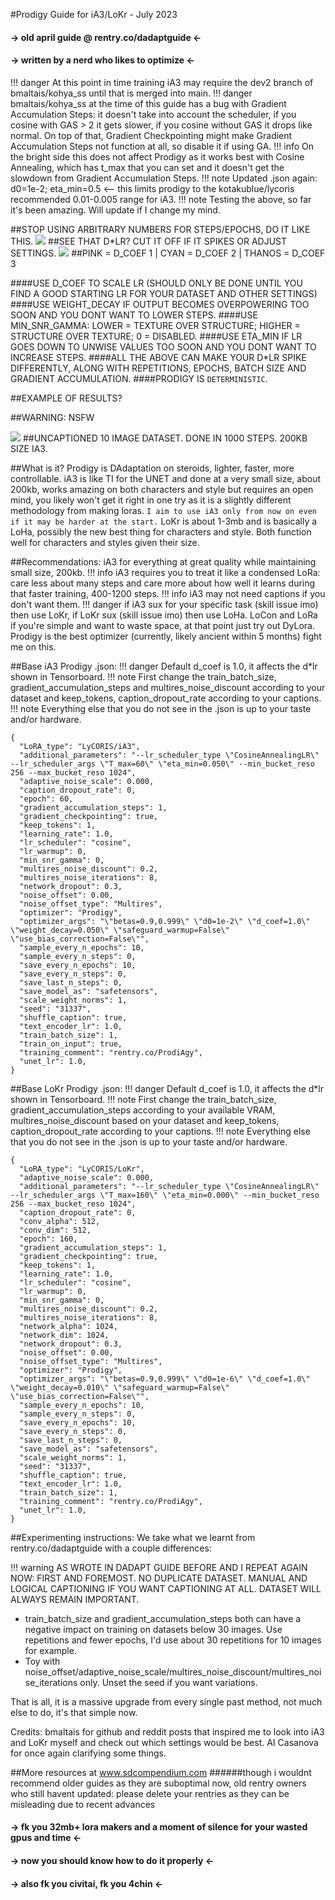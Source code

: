 #Prodigy Guide for iA3/LoKr - July 2023 
#### -> old april guide @ rentry.co/dadaptguide <-
#### -> written by a nerd who likes to optimize <-

!!! danger At this point in time training iA3 may require the dev2 branch of bmaltais/kohya_ss until that is merged into main.
!!! danger bmaltais/kohya_ss at the time of this guide has a bug with Gradient Accumulation Steps: it doesn't take into account the scheduler, if you cosine with GAS > 2 it gets slower, if you cosine without GAS it drops like normal. On top of that, Gradient Checkpointing might make Gradient Accumulation Steps not function at all, so disable it if using GA.
!!! info On the bright side this does not affect Prodigy as it works best with Cosine Annealing, which has t_max that you can set and it doesn't get the slowdown from Gradient Accumulation Steps.
!!! note Updated .json again: d0=1e-2; eta_min=0.5 <-- this limits prodigy to the kotakublue/lycoris recommended 0.01-0.005 range for iA3. 
!!! note Testing the above, so far it's been amazing. Will update if I change my mind.

##STOP USING ARBITRARY NUMBERS FOR STEPS/EPOCHS, DO IT LIKE THIS.
![](https://imagizer.imageshack.com/img923/8210/5vzPDb.png)
##SEE THAT D*LR? CUT IT OFF IF IT SPIKES OR ADJUST SETTINGS.
![](https://imagizer.imageshack.com/img924/8109/K5kHtl.png)
##PINK = D_COEF 1 | CYAN = D_COEF 2 | THANOS = D_COEF 3

####USE D_COEF TO SCALE LR (SHOULD ONLY BE DONE UNTIL YOU FIND A GOOD STARTING LR FOR YOUR DATASET AND OTHER SETTINGS)
####USE WEIGHT_DECAY IF OUTPUT BECOMES OVERPOWERING TOO SOON AND YOU DONT WANT TO LOWER STEPS.
####USE MIN_SNR_GAMMA: LOWER = TEXTURE OVER STRUCTURE; HIGHER = STRUCTURE OVER TEXTURE; 0 = DISABLED.
####USE ETA_MIN IF LR GOES DOWN TO UNWISE VALUES TOO SOON AND YOU DONT WANT TO INCREASE STEPS.
####ALL THE ABOVE CAN MAKE YOUR D*LR SPIKE DIFFERENTLY, ALONG WITH REPETITIONS, EPOCHS, BATCH SIZE AND GRADIENT ACCUMULATION.
####PRODIGY IS ```DETERMINISTIC```.


##EXAMPLE OF RESULTS? 

##WARNING: NSFW

![](https://imagizer.imageshack.com/img923/7739/b4v5QY.png)
##UNCAPTIONED 10 IMAGE DATASET. DONE IN 1000 STEPS. 200KB SIZE IA3.

##What is it?
Prodigy is DAdaptation on steroids, lighter, faster, more controllable.
iA3 is like TI for the UNET and done at a very small size, about 200kb, works amazing on both characters and style but requires an open mind, you likely won't get it right in one try as it is a slightly different methodology from making loras. ```I aim to use iA3 only from now on even if it may be harder at the start.```
LoKr is about 1-3mb and is basically a LoHa, possibly the new best thing for characters and style.
Both function well for characters and styles given their size.

##Recommendations:
iA3 for everything at great quality while maintaining small size, 200kb.
!!! info iA3 requires you to treat it like a condensed LoRa: care less about many steps and care more about how well it learns during that faster training, 400-1200 steps.
!!! info iA3 may not need captions if you don't want them.
!!! danger if iA3 sux for your specific task (skill issue imo) then use LoKr, if LoKr sux (skill issue imo) then use LoHa.
LoCon and LoRa if you're simple and want to waste space, at that point just try out DyLora.
Prodigy is the best optimizer (currently, likely ancient within 5 months) fight me on this.

##Base iA3 Prodigy .json:
!!! danger Default d_coef is 1.0, it affects the d*lr shown in Tensorboard.
!!! note First change the train_batch_size, gradient_accumulation_steps and multires_noise_discount according to your dataset and keep_tokens, caption_dropout_rate according to your captions.
!!! note Everything else that you do not see in the .json is up to your taste and/or hardware.
```
{
  "LoRA_type": "LyCORIS/iA3",
  "additional_parameters": "--lr_scheduler_type \"CosineAnnealingLR\" --lr_scheduler_args \"T_max=60\" \"eta_min=0.050\" --min_bucket_reso 256 --max_bucket_reso 1024",
  "adaptive_noise_scale": 0.000,
  "caption_dropout_rate": 0,
  "epoch": 60,
  "gradient_accumulation_steps": 1,
  "gradient_checkpointing": true,
  "keep_tokens": 1,
  "learning_rate": 1.0,
  "lr_scheduler": "cosine",
  "lr_warmup": 0,
  "min_snr_gamma": 0,
  "multires_noise_discount": 0.2,
  "multires_noise_iterations": 8,
  "network_dropout": 0.3,
  "noise_offset": 0.00,
  "noise_offset_type": "Multires",
  "optimizer": "Prodigy",
  "optimizer_args": "\"betas=0.9,0.999\" \"d0=1e-2\" \"d_coef=1.0\" \"weight_decay=0.050\" \"safeguard_warmup=False\" \"use_bias_correction=False\"",
  "sample_every_n_epochs": 10,
  "sample_every_n_steps": 0,
  "save_every_n_epochs": 10,
  "save_every_n_steps": 0,
  "save_last_n_steps": 0,
  "save_model_as": "safetensors",
  "scale_weight_norms": 1,
  "seed": "31337",
  "shuffle_caption": true,
  "text_encoder_lr": 1.0,
  "train_batch_size": 1,
  "train_on_input": true,
  "training_comment": "rentry.co/ProdiAgy",
  "unet_lr": 1.0,
}
```

##Base LoKr Prodigy .json:
!!! danger Default d_coef is 1.0, it affects the d*lr shown in Tensorboard.
!!! note First change the train_batch_size, gradient_accumulation_steps according to your available VRAM, multires_noise_discount based on your dataset  and keep_tokens, caption_dropout_rate according to your captions.
!!! note Everything else that you do not see in the .json is up to your taste and/or hardware.
```
{
  "LoRA_type": "LyCORIS/LoKr",
  "adaptive_noise_scale": 0.000,
  "additional_parameters": "--lr_scheduler_type \"CosineAnnealingLR\" --lr_scheduler_args \"T_max=160\" \"eta_min=0.000\" --min_bucket_reso 256 --max_bucket_reso 1024",
  "caption_dropout_rate": 0,
  "conv_alpha": 512,
  "conv_dim": 512,
  "epoch": 160,
  "gradient_accumulation_steps": 1,
  "gradient_checkpointing": true,
  "keep_tokens": 1,
  "learning_rate": 1.0,
  "lr_scheduler": "cosine",
  "lr_warmup": 0,
  "min_snr_gamma": 0,
  "multires_noise_discount": 0.2,
  "multires_noise_iterations": 8,
  "network_alpha": 1024,
  "network_dim": 1024,
  "network_dropout": 0.3,
  "noise_offset": 0.00,
  "noise_offset_type": "Multires",
  "optimizer": "Prodigy",
  "optimizer_args": "\"betas=0.9,0.999\" \"d0=1e-6\" \"d_coef=1.0\" \"weight_decay=0.010\" \"safeguard_warmup=False\" \"use_bias_correction=False\"",
  "sample_every_n_epochs": 10,
  "sample_every_n_steps": 0,
  "save_every_n_epochs": 10,
  "save_every_n_steps": 0,
  "save_last_n_steps": 0,
  "save_model_as": "safetensors",
  "scale_weight_norms": 1,
  "seed": "31337",
  "shuffle_caption": true,
  "text_encoder_lr": 1.0,
  "train_batch_size": 1,
  "training_comment": "rentry.co/ProdiAgy",
  "unet_lr": 1.0,
}
```

##Experimenting instructions:
We take what we learnt from rentry.co/dadaptguide with a couple differences:

!!! warning AS WROTE IN DADAPT GUIDE BEFORE AND I REPEAT AGAIN NOW: FIRST AND FOREMOST. NO DUPLICATE DATASET. MANUAL AND LOGICAL CAPTIONING IF YOU WANT CAPTIONING AT ALL. DATASET WILL ALWAYS REMAIN IMPORTANT. 
- train_batch_size and gradient_accumulation_steps both can have a negative impact on training on datasets below 30 images. Use repetitions and fewer epochs, I'd use about 30 repetitions for 10 images for example.
- Toy with noise_offset/adaptive_noise_scale/multires_noise_discount/multires_noise_iterations only. Unset the seed if you want variations.

That is all, it is a massive upgrade from every single past method, not much else to do, it's that simple now.

Credits: 
bmaltais for github and  reddit posts that inspired me to look into iA3 and LoKr myself and check out which settings would be best.
AI Casanova for once again clarifying some things.

##More resources at www.sdcompendium.com
######though i wouldnt recommend older guides as they are suboptimal now, old rentry owners who still havent updated: please delete your rentries as they can be misleading due to recent advances

#### -> fk you 32mb+ lora makers and a moment of silence for your wasted gpus and time <-
#### -> now you should know how to do it properly <-
#### -> also fk you civitai, fk you 4chin <-